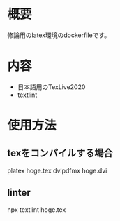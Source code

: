 # 概要
修論用のlatex環境のdockerfileです。

# 内容
- 日本語用のTexLive2020
- textlint

# 使用方法
## texをコンパイルする場合
platex hoge.tex
dvipdfmx hoge.dvi

## linter
npx textlint hoge.tex
